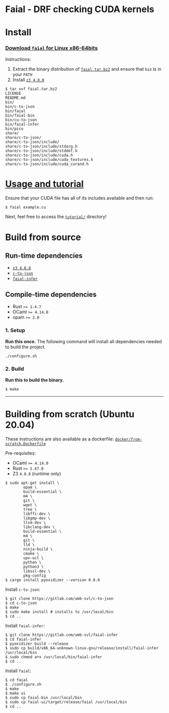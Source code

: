 # Faial - DRF checking CUDA kernels

<!--
[![Build status](https://ci.appveyor.com/api/projects/status/n2uv6o1mpl18w5ir?svg=true)](https://ci.appveyor.com/project/cogumbreiro/faial)
-->

# Install

### [Download `faial` for Linux x86-64bits](https://gitlab.com/umb-svl/faial/-/jobs/artifacts/master/raw/bundle/faial.tar.bz2?job=bundle)

<!--
### [Download `faial` for Windows x86-64bits](https://ci.appveyor.com/api/projects/cogumbreiro/faial/artifacts/faial-win64.zip)
-->

Instructions:
1. Extract the binary distribution of [`faial.tar.bz2`](https://gitlab.com/umb-svl/faial/-/jobs/artifacts/master/raw/bundle/faial.tar.bz2?job=bundle) and ensure that `bin` is in your `PATH`
2. Install [`z3 4.8.8`](https://github.com/Z3Prover/z3/releases/tag/z3-4.8.8)


```
$ tar xvf faial.tar.bz2 
LICENSE
README.md
bin/
bin/c-to-json
bin/faial
bin/faial-bin
bin/cu-to-json
bin/faial-infer
bin/pico
share/
share/c-to-json/
share/c-to-json/include/
share/c-to-json/include/stdarg.h
share/c-to-json/include/stddef.h
share/c-to-json/include/cuda.h
share/c-to-json/include/cuda_textures.h
share/c-to-json/include/cuda_curand.h
```


# [Usage and tutorial](tutorial/README.md)

Ensure that your CUDA file has all of its includes available and then run:

```bash
$ faial example.cu
```

Next, feel free to access the [`tutorial/`](tutorial/) directory!

# Build from source

## Run-time dependencies

* [`z3 4.8.8`](https://github.com/Z3Prover/z3/releases/tag/z3-4.8.8)
* [`c-to-json`](https://gitlab.com/umb-svl/c-to-json)
* [`faial-infer`](https://gitlab.com/umb-svl/faial-infer/)

## Compile-time dependencies

* Rust `>= 1.4.7`
* OCaml `>= 4.14.0`
* opam `>= 2.0`


### 1. Setup

**Run this once.** The following command will install all dependencies needed to build the project.

```bash
./configure.sh
```

### 2. Build

**Run this to build the binary.**

```bash
$ make
```

---

# Building from scratch (Ubuntu 20.04)

These instructions are also available as a dockerfile: [`docker/from-scratch.Dockerfile`](docker/from-scratch.Dockerfile)

Pre-requisites:
* OCaml `>= 4.14.0`
* Rust `>= 1.47.0`
* Z3 `4.8.8` (runtime only)

```
$ sudo apt-get install \
        opam \
        build-essential \
        m4 \
        git \
        wget \
        tree \
        libffi-dev \
        libgmp-dev \
        llvm-dev \
        libclang-dev \
        build-essential \
        m4 \
        git \
        lld \
        ninja-build \
        cmake \
        upx-ucl \
        python \
        python3 \
        libssl-dev \
        pkg-config
$ cargo install pyoxidizer --version 0.8.0
```

Install `c-to-json`:
```
$ git clone https://gitlab.com/umb-svl/c-to-json
$ cd c-to-json
$ make
$ sudo make install # installs to /usr/local/bin
$ cd ..
```

Install `faial-infer`:
```
$ git clone https://gitlab.com/umb-svl/faial-infer
$ cd faial-infer
$ pyoxidizer build --release
$ sudo cp build/x86_64-unknown-linux-gnu/release/install/faial-infer /usr/local/bin
$ sudo chmod a+x /usr/local/bin/faial-infer
$ cd ..
```

Install `faial`:
```
$ cd faial
$ ./configure.sh
$ make
$ make ui
$ sudo cp faial-bin /usr/local/bin
$ sudo cp faial-ui/target/release/faial /usr/local/bin
$ cd ..
```

